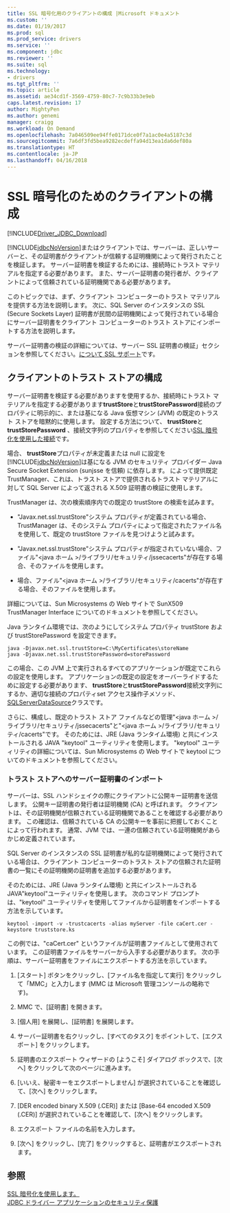 ```yaml
---
title: SSL 暗号化用のクライアントの構成 |Microsoft ドキュメント
ms.custom: ''
ms.date: 01/19/2017
ms.prod: sql
ms.prod_service: drivers
ms.service: ''
ms.component: jdbc
ms.reviewer: ''
ms.suite: sql
ms.technology:
- drivers
ms.tgt_pltfrm: ''
ms.topic: article
ms.assetid: ae34cd1f-3569-4759-80c7-7c9b33b3e9eb
caps.latest.revision: 17
author: MightyPen
ms.author: genemi
manager: craigg
ms.workload: On Demand
ms.openlocfilehash: 7a046509ee94ffe0171dce0f7a1ac0e4a5187c3d
ms.sourcegitcommit: 7a6df3fd5bea9282ecdeffa94d13ea1da6def80a
ms.translationtype: HT
ms.contentlocale: ja-JP
ms.lasthandoff: 04/16/2018
---
```

# <a name="configuring-the-client-for-ssl-encryption"></a>SSL 暗号化のためのクライアントの構成
[!INCLUDE[Driver_JDBC_Download](../../includes/driver_jdbc_download.md)]

  [!INCLUDE[jdbcNoVersion](../../includes/jdbcnoversion_md.md)]またはクライアントでは、サーバーは、正しいサーバーと、その証明書がクライアントが信頼する証明機関によって発行されたことを検証します。 サーバー証明書を検証するためには、接続時にトラスト マテリアルを指定する必要があります。 また、サーバー証明書の発行者が、クライアントによって信頼されている証明機関である必要があります。  
  
 このトピックでは、まず、クライアント コンピューターのトラスト マテリアルを提供する方法を説明します。 次に、SQL Server のインスタンスの SSL (Secure Sockets Layer) 証明書が民間の証明機関によって発行されている場合にサーバー証明書をクライアント コンピューターのトラスト ストアにインポートする方法を説明します。  
  
 サーバー証明書の検証の詳細については、サーバー SSL 証明書の検証」セクションを参照してください。[について SSL サポート](../../connect/jdbc/understanding-ssl-support.md)です。  
  
## <a name="configuring-the-client-trust-store"></a>クライアントのトラスト ストアの構成  
 サーバー証明書を検証する必要がありますを使用するか、接続時にトラスト マテリアルを指定する必要があります**trustStore**と**trustStorePassword**接続のプロパティに明示的に、または基になる Java 仮想マシン (JVM) の既定のトラスト ストアを暗黙的に使用します。 設定する方法について、 **trustStore**と**trustStorePassword** 、接続文字列のプロパティを参照してください[SSL 暗号化を使用した接続](../../connect/jdbc/connecting-with-ssl-encryption.md)です。  
  
 場合、 **trustStore**プロパティが未定義または null に設定を[!INCLUDE[jdbcNoVersion](../../includes/jdbcnoversion_md.md)]は基になる JVM のセキュリティ プロバイダー Java Secure Socket Extension (sunjsse を信頼) に依存します。 によって提供既定 TrustManager、これは、トラスト ストアで提供されるトラスト マテリアルに対して SQL Server によって返される X.509 証明書の検証に使用します。  
  
 TrustManager は、次の検索順序内での既定の trustStore の検索を試みます。  
  
-   "Javax.net.ssl.trustStore"システム プロパティが定義されている場合、TrustManager は、そのシステム プロパティによって指定されたファイル名を使用して、既定の trustStore ファイルを見つけようと試みます。  
  
-   "Javax.net.ssl.trustStore"システム プロパティが指定されていない場合、ファイル"\<java ホーム >/ライブラリ/セキュリティ/jssecacerts"が存在する場合、そのファイルを使用します。  
  
-   場合、ファイル"\<java ホーム >/ライブラリ/セキュリティ/cacerts"が存在する場合、そのファイルを使用します。  
  
 詳細については、Sun Microsystems の Web サイトで SunX509 TrustManager Interface についてのドキュメントを参照してください。  
  
 Java ランタイム環境では、次のようにしてシステム プロパティ trustStore および trustStorePassword を設定できます。  
  
```  
java -Djavax.net.ssl.trustStore=C:\MyCertificates\storeName  
java -Djavax.net.ssl.trustStorePassword=storePassword  
```  
  
 この場合、この JVM 上で実行されるすべてのアプリケーションが既定でこれらの設定を使用します。 アプリケーションの既定の設定をオーバーライドするために設定する必要があります、 **trustStore**と**trustStorePassword**接続文字列にするか、適切な接続のプロパティset アクセス操作子メソッド、 [SQLServerDataSource](../../connect/jdbc/reference/sqlserverdatasource-class.md)クラスです。  
  
 さらに、構成し、既定のトラスト ストア ファイルなどの管理"\<java ホーム >/ライブラリ/セキュリティ/jssecacerts"と"\<java ホーム >/ライブラリ/セキュリティ/cacerts"です。 そのためには、JRE (Java ランタイム環境) と共にインストールされる JAVA "keytool" ユーティリティを使用します。 "keytool" ユーティリティの詳細については、Sun Microsystems の Web サイトで keytool についてのドキュメントを参照してください。  
  
### <a name="importing-the-server-certificate-to-trust-store"></a>トラスト ストアへのサーバー証明書のインポート  
 サーバーは、SSL ハンドシェイクの際にクライアントに公開キー証明書を送信します。 公開キー証明書の発行者は証明機関 (CA) と呼ばれます。 クライアントは、その証明機関が信頼されている証明機関であることを確認する必要があります。 この確認は、信頼されている CA の公開キーを事前に把握しておくことによって行われます。 通常、JVM では、一連の信頼されている証明機関があらかじめ定義されています。  
  
 SQL Server のインスタンスの SSL 証明書が私的な証明機関によって発行されている場合は、クライアント コンピューターのトラスト ストアの信頼された証明書の一覧にその証明機関の証明書を追加する必要があります。  
  
 そのためには、JRE (Java ランタイム環境) と共にインストールされる JAVA"keytool"ユーティリティを使用します。 次のコマンド プロンプトは、"keytool" ユーティリティを使用してファイルから証明書をインポートする方法を示しています。  
  
```  
keytool -import -v -trustcacerts -alias myServer -file caCert.cer -keystore truststore.ks  
```  
  
 この例では、"caCert.cer" というファイルが証明書ファイルとして使用されています。 この証明書ファイルをサーバーから入手する必要があります。 次の手順は、サーバー証明書をファイルにエクスポートする方法を示しています。  
  
1.  [スタート] ボタンをクリックし、[ファイル名を指定して実行] をクリックして「MMC」と入力します  (MMC は Microsoft 管理コンソールの略称です)。  
  
2.  MMC で、[証明書] を開きます。  
  
3.  [個人用] を展開し、[証明書] を展開します。  
  
4.  サーバー証明書を右クリックし、[すべてのタスク] をポイントして、[エクスポート] をクリックします。  
  
5.  証明書のエクスポート ウィザードの [ようこそ] ダイアログ ボックスで、[次へ] をクリックして次のページに進みます。  
  
6.  [いいえ、秘密キーをエクスポートしません] が選択されていることを確認して、[次へ] をクリックします。  
  
7.  [DER encoded binary X.509 (.CER)] または [Base-64 encoded X.509 (.CER)] が選択されていることを確認して、[次へ] をクリックします。  
  
8.  エクスポート ファイルの名前を入力します。  
  
9. [次へ] をクリックし、[完了] をクリックすると、証明書がエクスポートされます。  
  
## <a name="see-also"></a>参照  
 [SSL 暗号化を使用します。](../../connect/jdbc/using-ssl-encryption.md)   
 [JDBC ドライバー アプリケーションのセキュリティ保護](../../connect/jdbc/securing-jdbc-driver-applications.md)  
  
  
